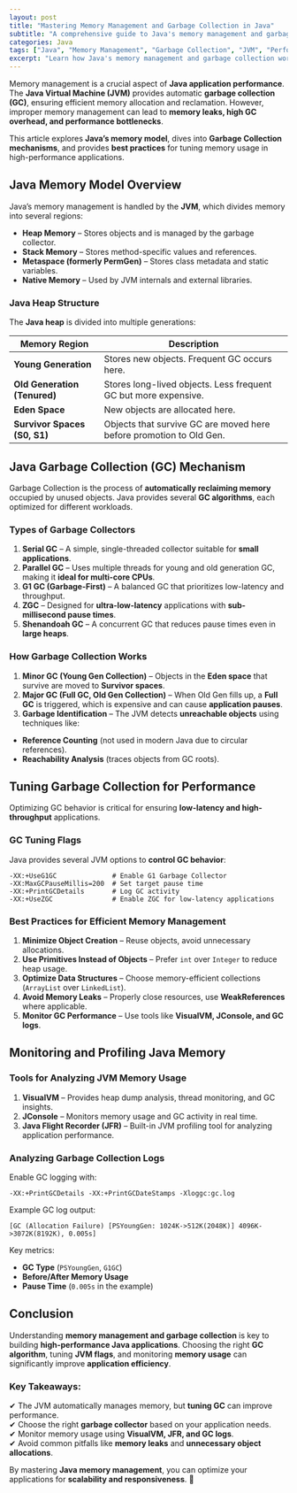```yaml
---
layout: post
title: "Mastering Memory Management and Garbage Collection in Java"
subtitle: "A comprehensive guide to Java's memory management and garbage collection techniques for high-performance applications."
categories: Java
tags: ["Java", "Memory Management", "Garbage Collection", "JVM", "Performance Optimization"]
excerpt: "Learn how Java's memory management and garbage collection work, explore different GC algorithms, and optimize your applications for peak performance."
---
```

Memory management is a crucial aspect of **Java application performance**. The **Java Virtual Machine (JVM)** provides automatic **garbage collection (GC)**, ensuring efficient memory allocation and reclamation. However, improper memory management can lead to **memory leaks, high GC overhead, and performance bottlenecks**.

This article explores **Java’s memory model**, dives into **Garbage Collection mechanisms**, and provides **best practices** for tuning memory usage in high-performance applications.

## Java Memory Model Overview

Java’s memory management is handled by the **JVM**, which divides memory into several regions:

- **Heap Memory** – Stores objects and is managed by the garbage collector.
- **Stack Memory** – Stores method-specific values and references.
- **Metaspace (formerly PermGen)** – Stores class metadata and static variables.
- **Native Memory** – Used by JVM internals and external libraries.

### Java Heap Structure

The **Java heap** is divided into multiple generations:

| Memory Region   | Description |
|----------------|------------|
| **Young Generation** | Stores new objects. Frequent GC occurs here. |
| **Old Generation (Tenured)** | Stores long-lived objects. Less frequent GC but more expensive. |
| **Eden Space** | New objects are allocated here. |
| **Survivor Spaces (S0, S1)** | Objects that survive GC are moved here before promotion to Old Gen. |

## Java Garbage Collection (GC) Mechanism

Garbage Collection is the process of **automatically reclaiming memory** occupied by unused objects. Java provides several **GC algorithms**, each optimized for different workloads.

### Types of Garbage Collectors

1. **Serial GC** – A simple, single-threaded collector suitable for **small applications**.
2. **Parallel GC** – Uses multiple threads for young and old generation GC, making it **ideal for multi-core CPUs**.
3. **G1 GC (Garbage-First)** – A balanced GC that prioritizes low-latency and throughput.
4. **ZGC** – Designed for **ultra-low-latency** applications with **sub-millisecond pause times**.
5. **Shenandoah GC** – A concurrent GC that reduces pause times even in **large heaps**.

### How Garbage Collection Works

1. **Minor GC (Young Gen Collection)** – Objects in the **Eden space** that survive are moved to **Survivor spaces**.
2. **Major GC (Full GC, Old Gen Collection)** – When Old Gen fills up, a **Full GC** is triggered, which is expensive and can cause **application pauses**.
3. **Garbage Identification** – The JVM detects **unreachable objects** using techniques like:
  - **Reference Counting** (not used in modern Java due to circular references).
  - **Reachability Analysis** (traces objects from GC roots).

## Tuning Garbage Collection for Performance

Optimizing GC behavior is critical for ensuring **low-latency and high-throughput** applications.

### GC Tuning Flags

Java provides several JVM options to **control GC behavior**:

```
-XX:+UseG1GC              # Enable G1 Garbage Collector
-XX:MaxGCPauseMillis=200  # Set target pause time
-XX:+PrintGCDetails       # Log GC activity
-XX:+UseZGC               # Enable ZGC for low-latency applications
```

### Best Practices for Efficient Memory Management

1. **Minimize Object Creation** – Reuse objects, avoid unnecessary allocations.
2. **Use Primitives Instead of Objects** – Prefer `int` over `Integer` to reduce heap usage.
3. **Optimize Data Structures** – Choose memory-efficient collections (`ArrayList` over `LinkedList`).
4. **Avoid Memory Leaks** – Properly close resources, use **WeakReferences** where applicable.
5. **Monitor GC Performance** – Use tools like **VisualVM, JConsole, and GC logs**.

## Monitoring and Profiling Java Memory

### Tools for Analyzing JVM Memory Usage

1. **VisualVM** – Provides heap dump analysis, thread monitoring, and GC insights.
2. **JConsole** – Monitors memory usage and GC activity in real time.
3. **Java Flight Recorder (JFR)** – Built-in JVM profiling tool for analyzing application performance.

### Analyzing Garbage Collection Logs

Enable GC logging with:

```
-XX:+PrintGCDetails -XX:+PrintGCDateStamps -Xloggc:gc.log
```

Example GC log output:

```
[GC (Allocation Failure) [PSYoungGen: 1024K->512K(2048K)] 4096K->3072K(8192K), 0.005s]
```

Key metrics:
- **GC Type** (`PSYoungGen`, `G1GC`)
- **Before/After Memory Usage**
- **Pause Time** (`0.005s` in the example)

## Conclusion

Understanding **memory management and garbage collection** is key to building **high-performance Java applications**. Choosing the right **GC algorithm**, tuning **JVM flags**, and monitoring **memory usage** can significantly improve **application efficiency**.

### Key Takeaways:
✔ The JVM automatically manages memory, but **tuning GC** can improve performance.  
✔ Choose the right **garbage collector** based on your application needs.  
✔ Monitor memory usage using **VisualVM, JFR, and GC logs**.  
✔ Avoid common pitfalls like **memory leaks** and **unnecessary object allocations**.

By mastering **Java memory management**, you can optimize your applications for **scalability and responsiveness**. 🚀
